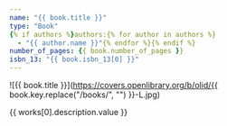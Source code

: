 ```yaml
---
name: "{{ book.title }}"
type: "Book"
{% if authors %}authors:{% for author in authors %}
  - "{{ author.name }}"{% endfor %}{% endif %}
number_of_pages: {{ book.number_of_pages }}
isbn_13: "{{ book.isbn_13[0] }}"
---
```


![{{ book.title }}](https://covers.openlibrary.org/b/olid/{{ book.key.replace("/books/", "") }}-L.jpg)

{{ works[0].description.value }}
